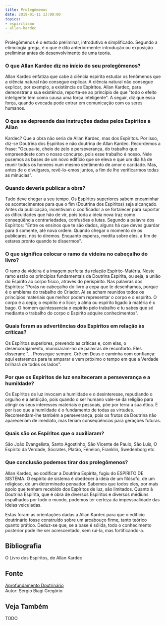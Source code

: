 ```yaml
---
title: Prolegômenos
date: 2019-01-11 13:00:00
topics: 
- espiritismo
- allan-kardec
---
```


Prolegômenos é o estudo preliminar, introdutivo e simplificado.
Segundo a etimologia grega, é o que é dito anteriormente: introdução ou
exposição preliminar antes do desenvolvimento de uma teoria.

### O que Allan Kardec diz no início do seu prolegômenos?
Allan Kardec enfatiza que cabe à ciência espírita estudar os fenômenos
que a ciência natural não consegue explicar. A ciência natural não
consegue explicar, por exemplo, a existência de Espíritos. Allan Kardec,
para demonstrar a sua existência, reporta-se ao princípio de que "todo o
efeito inteligente tem como causa uma força inteligente". A seguir, diz
que essa força, quando evocada pode entrar em comunicação com os seres
humanos.

### O que se depreende das instruções dadas pelos Espíritos a Allan
Kardec?
Que a obra não seria de Allan Kardec, mas dos Espíritos. Por isso,
diz-se Doutrina dos Espíritos e não doutrina de Allan Kardec. Recordemos
a frase: "Ocupa-te, cheio de zelo e perseverança, do trabalho que
empreendeste com o nosso concurso, pois esse trabalho é nosso. Nele
pusemos as bases de um novo edifício que se eleva e que um dia há de
reunir todos os homens num mesmo sentimento de amor e caridade. Mas,
antes de o divulgares, revê-lo-emos juntos, a fim de lhe verificarmos
todas as minúcias".

### Quando deveria publicar a obra?
Tudo deve chegar a seu tempo. Os Espíritos superiores sabem encaminhar
os acontecimentos para que o fim (Doutrina dos Espíritos) seja
alcançado. Antes da publicação, incentivam o codificador a se fortalecer
para suportar as dificuldades que hão de vir, pois toda a ideia nova
traz como conseqüência contrariedades, confusões e lutas. Segundo a
palavra dos Espíritos: "Entre os ensinos que te são dados, alguns há que
deves guardar para ti somente, até nova ordem. Quando chegar o momento
de os publicares, nós to diremos. Enquanto esperas, medita sobre eles, a
fim de estares pronto quando te dissermos".

### O que significa colocar o ramo da videira no cabeçalho do livro?
O ramo da videira é a imagem perfeita da relação Espírito-Matéria. Neste
ramo estão os princípios fundamentais da Doutrina Espírita, ou seja, a
união do Espírito ao corpo físico, através do perispírito. Nas palavras
dos Espíritos: "Porás no cabeçalho do livro a cepa que te desenhamos,
porque é o emblema do trabalho do Criador. Aí se acham reunidos todos os
princípios materiais que melhor podem representar o corpo e o espírito.
O corpo é a cepa; o espírito é o licor; a alma ou espírito ligado à
matéria é o bago. O homem quintessencia o espírito pelo trabalho e tu
sabes que só mediante o trabalho do corpo o Espírito adquire
conhecimentos".

### Quais foram as advertências dos Espíritos em relação às críticas?
Os Espíritos superiores, prevendo as críticas e, com elas, o
desencorajamento, municiaram-no de palavras de reconforto. Eles
disseram: "... Prossegue sempre. Crê em Deus e caminha com confiança:
aqui estaremos para te amparar e vem próximo o tempo em que a Verdade
brilhará de todos os lados".

### Por que os Espíritos de luz enalteceram a perseverança e a humildade?
Os Espíritos de luz invocam a humildade e o desinteresse, repudiando o
orgulho e a ambição, pois quando o ser humano vale-se da religião para
atingir os seus interesses materiais e pessoais, põe por terra a sua
ética. É por isso que a humildade é o fundamento de todas as virtudes.
Recomendam-lhe também a perseverança, pois os frutos da Doutrina não
apareceriam de imediato, mas teriam conseqüências para gerações futuras.

### Quais são os Espíritos que o auxiliaram?
São João Evangelista, Santo Agostinho, São Vicente de Paulo, São Luís, O
Espírito da Verdade, Sócrates, Platão, Fénelon, Franklin, Swedenborg
etc.

### Que conclusão podemos tirar dos prolegômenos?
Allan Kardec, ao codificar a Doutrina Espírita, fugiu do ESPÍRITO DE
SISTEMA. O espírito de sistema é obedecer à ideia de um filósofo, de um
religioso, de um determinado pensador. Sabemos que todos eles, por mais
apoio que tenham recebido dos Espíritos de luz, são limitados. Quanto à
Doutrina Espírita, que é obra de diversos Espíritos e diversos médiuns
espalhados por todo o mundo, podemos ter certeza da impessoalidade das
ideias veiculadas.

Estas foram as orientações dadas a Allan Kardec para que o edifício
doutrinário fosse construído sobre um arcabouço firme, tanto teórico
quanto prático. Deduz-se que, se a base é sólida, todo o conhecimento
posterior pode lhe ser acrescentado, sem ruí-la, mas fortificando-a.


## Bibliografia
O Livro dos Espíritos, de Allan Kardec

## Fonte
[Aprofundamento Doutrinário](https://sites.google.com/view/aprofundamentodoutrinario/prolegômenos)  
Autor: Sérgio Biagi Gregório



## Veja Também
TODO


